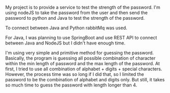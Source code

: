 
My project is to provide a service to test the strength of the password.
I'm using nodeJS to take the password from the user and then send the password to 
python and Java to test the strength of the password.

To connect between Java and Python rabbitMq was used.

For Java, I was planning to use SpringBoot and use REST API to connect between Java and NodeJS but
I didn't have enough time.

I'm using very simple and primitive method for guessing the password.
Basically, the program is guessing all possible combination of character within the min length of password
and the max length of the password. At first, I tried to use all combination of alphabet + digits + special characters.
However, the process time was so long if I did that, so I limited the password to be the combination of alphabet and digits only.
But still, it takes so much time to guess the password with length longer than 4.
